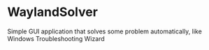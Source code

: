 # WaylandSolver
Simple GUI application that solves some problem automatically, like Windows Troubleshooting Wizard
